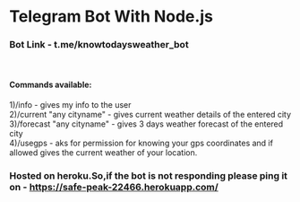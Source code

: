 # Telegram Bot With Node.js

### Bot Link - t.me/knowtodaysweather_bot
</br>

#### Commands available:
1)/info - gives my info to the user  
2)/current "any cityname" - gives current weather details of the entered city  
3)/forecast "any cityname" - gives 3 days weather forecast of the entered city  
4)/usegps - aks for permission for knowing your gps coordinates and if allowed gives the current weather of your location.

### Hosted on heroku.So,if the bot is not responding please ping it on - https://safe-peak-22466.herokuapp.com/
